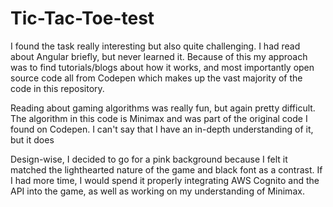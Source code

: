 # Tic-Tac-Toe-test
I found the task really interesting but also quite challenging. I had read about Angular briefly, but never learned it. Because of this my approach was to find tutorials/blogs about how it works, and most importantly open source code all from Codepen which makes up the vast majority of the code in this repository. 

Reading about gaming algorithms was really fun, but again pretty difficult. The algorithm in this code is Minimax and was part of the original code I found on Codepen. I can't say that I have an in-depth understanding of it, but it does

Design-wise, I decided to go for a pink background because I felt it matched the lighthearted nature of the game and black font as a contrast. 
If I had more time, I would spend it properly integrating AWS Cognito and the API into the game, as well as working on my understanding of Minimax.

